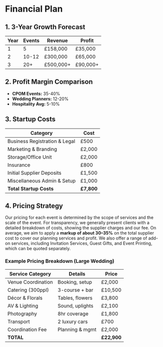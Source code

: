 # Financial Plan

## 1. 3-Year Growth Forecast

| Year | Events | Revenue    | Profit     |
|------|--------|------------|------------|
| 1    | 5      | £158,000   | £35,000    |
| 2    | 10-12  | £300,000   | £65,000    |
| 3    | 20+    | £500,000+  | £90,000+   |

## 2. Profit Margin Comparison

*   **CPOM Events:** 35-40%
*   **Wedding Planners:** 12-20%
*   **Hospitality Avg:** 5-10%

## 3. Startup Costs

| Category                  | Cost  |
|---------------------------|-------|
| Business Registration & Legal | £500  |
| Marketing & Branding      | £2,000|
| Storage/Office Unit       | £2,000|
| Insurance                 | £800  |
| Initial Supplier Deposits | £1,500|
| Miscellaneous Admin & Setup | £1,000|
| **Total Startup Costs**   | **£7,800**|

## 4. Pricing Strategy

Our pricing for each event is determined by the scope of services and the scale of the event. For transparency, we generally present clients with a detailed breakdown of costs, showing the supplier charges and our fee. On average, we aim to apply a **markup of about 30–35%** on the total supplier cost to cover our planning services and profit. We also offer a range of add-on services, including Invitation Services, Guest Gifts, and Event Printing, which can be quoted separately.

### Example Pricing Breakdown (Large Wedding)

| Service Category    | Details         | Price       |
|---------------------|-----------------|-------------|
| Venue Coordination  | Booking, setup  | £2,000      |
| Catering (300ppl)   | 3-course + bar  | £10,500     |
| Décor & Florals     | Tables, flowers | £3,800      |
| AV & Lighting       | Sound, uplights | £2,100      |
| Photography         | 8hr coverage    | £1,800      |
| Transport           | 2 luxury cars   | £700        |
| Coordination Fee    | Planning & mgmt | £2,000      |
| **TOTAL**           |                 | **£22,900**     |
